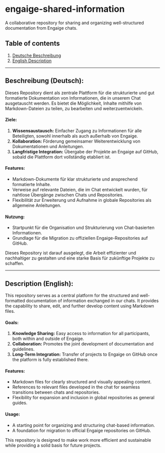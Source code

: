 # engaige-shared-information
A collaborative repository for sharing and organizing well-structured documentation from Engaige chats.


## Table of contents
1. [Deutsche Beschreibung](#beschreibung-deutsch)  
2. [English Description](#description-english)  

---

## **Beschreibung (Deutsch):**  
Dieses Repository dient als zentrale Plattform für die strukturierte und gut formatierte Dokumentation von Informationen, die in unserem Chat ausgetauscht werden. Es bietet die Möglichkeit, Inhalte mithilfe von Markdown-Dateien zu teilen, zu bearbeiten und weiterzuentwickeln.

#### **Ziele:**  
1. **Wissensaustausch:** Einfacher Zugang zu Informationen für alle Beteiligten, sowohl innerhalb als auch außerhalb von Engaige.  
2. **Kollaboration:** Förderung gemeinsamer Weiterentwicklung von Dokumentationen und Anleitungen.  
3. **Langfristige Integration:** Übergabe der Projekte an Engaige auf GitHub, sobald die Plattform dort vollständig etabliert ist.  

#### **Features:**  
- Markdown-Dokumente für klar strukturierte und ansprechend formatierte Inhalte.  
- Verweise auf relevante Dateien, die im Chat entwickelt wurden, für nahtlose Übergänge zwischen Chats und Repositories.  
- Flexibilität zur Erweiterung und Aufnahme in globale Repositories als allgemeine Anleitungen.  

#### **Nutzung:**  
- Startpunkt für die Organisation und Strukturierung von Chat-basierten Informationen.  
- Grundlage für die Migration zu offiziellen Engaige-Repositories auf GitHub.  

Dieses Repository ist darauf ausgelegt, die Arbeit effizienter und nachhaltiger zu gestalten und eine starke Basis für zukünftige Projekte zu schaffen.

---

## **Description (English):**  
This repository serves as a central platform for the structured and well-formatted documentation of information exchanged in our chats. It provides the capability to share, edit, and further develop content using Markdown files.

#### **Goals:**  
1. **Knowledge Sharing:** Easy access to information for all participants, both within and outside of Engaige.  
2. **Collaboration:** Promotes the joint development of documentation and guidelines.  
3. **Long-Term Integration:** Transfer of projects to Engaige on GitHub once the platform is fully established there.  

#### **Features:**  
- Markdown files for clearly structured and visually appealing content.  
- References to relevant files developed in the chat for seamless transitions between chats and repositories.  
- Flexibility for expansion and inclusion in global repositories as general guides.  

#### **Usage:**  
- A starting point for organizing and structuring chat-based information.  
- A foundation for migration to official Engaige repositories on GitHub.  

This repository is designed to make work more efficient and sustainable while providing a solid basis for future projects.
